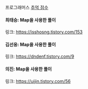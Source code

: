 프로그래머스 [추억 점수](https://school.programmers.co.kr/learn/courses/30/lessons/176963)<br>

#### 최태승: Map을 사용한 풀이
링크: https://isshosng.tistory.com/153

#### 김선웅: Map을 사용한 풀이
링크: https://dndenf.tistory.com/9

#### 의진: Map을 사용한 풀이
링크: https://uijin.tistory.com/56
